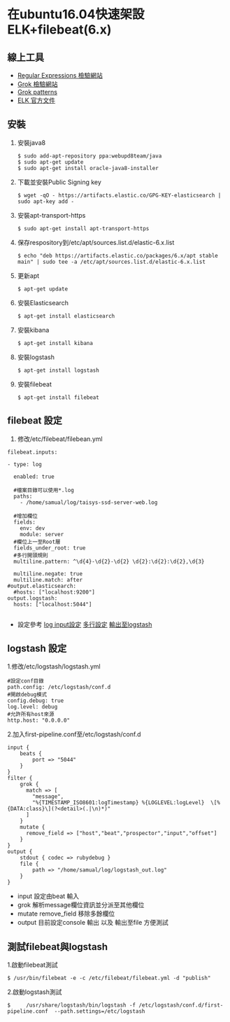 # 在ubuntu16.04快速架設ELK+filebeat(6.x)

## 線上工具
  - [Regular Expressions 檢驗網站](https://regex101.com/)
  - [Grok 檢驗網站](http://grokdebug.herokuapp.com/)
  - [Grok patterns](https://github.com/logstash-plugins/logstash-patterns-core/blob/master/patterns/grok-patterns)
  - [ELK 官方文件](https://www.elastic.co/guide/index.html)

## 安裝
  1. 安裝java8
  
      ```
      $ sudo add-apt-repository ppa:webupd8team/java
      $ sudo apt-get update
      $ sudo apt-get install oracle-java8-installer
      ```
      
  2. 下載並安裝Public Signing key
      
      ```
      $ wget -qO - https://artifacts.elastic.co/GPG-KEY-elasticsearch | sudo apt-key add -
      ```
      
  3. 安裝apt-transport-https
      
      ```
      $ sudo apt-get install apt-transport-https
      ```
      
  4. 保存respository到/etc/apt/sources.list.d/elastic-6.x.list
      
      ```
      $ echo "deb https://artifacts.elastic.co/packages/6.x/apt stable main" | sudo tee -a /etc/apt/sources.list.d/elastic-6.x.list
      ```
      
  5. 更新apt
      
      ```
      $ apt-get update
      ```
      
  6. 安裝Elasticsearch
      
      ```
      $ apt-get install elasticsearch
      ```
      
  7. 安裝kibana
      
      ```
      $ apt-get install kibana
      ```
      
  8. 安裝logstash
      
      ```
      $ apt-get install logstash
      ```
      
  9. 安裝filebeat
      
      ```
      $ apt-get install filebeat
      ```
      
## filebeat 設定
  
  1. 修改/etc/filebeat/filebean.yml

```
filebeat.inputs:

- type: log

  enabled: true

  #檔案目錄可以使用*.log
  paths:
    - /home/samual/log/taisys-ssd-server-web.log
    
  #增加欄位
  fields: 
    env: dev
    module: server
  #欄位上一至Root層
  fields_under_root: true 
  #多行開頭規則
  multiline.pattern: ^\d{4}-\d{2}-\d{2} \d{2}:\d{2}:\d{2},\d{3} 
  
  multiline.negate: true
  multiline.match: after
#output.elasticsearch:
  #hosts: ["localhost:9200"]
output.logstash:
  hosts: ["localhost:5044"]
      
```
  
- 設定參考 [log input設定](https://www.elastic.co/guide/en/beats/filebeat/6.x/filebeat-input-log.html) [多行設定](https://www.elastic.co/guide/en/beats/filebeat/6.x/multiline-examples.html) [輸出至logstash](https://www.elastic.co/guide/en/beats/filebeat/6.x/config-filebeat-logstash.html)
    

## logstash 設定
  1.修改/etc/logstash/logstash.yml
```
#設定conf目錄
path.config: /etc/logstash/conf.d
#開啟debug模式
config.debug: true
log.level: debug
#允許所有host來源
http.host: "0.0.0.0"
```

  2.加入first-pipeline.conf至/etc/logstash/conf.d

```
input {
    beats {
        port => "5044"
    }
}
filter {
    grok {
      match => [
        "message",
        "%{TIMESTAMP_ISO8601:logTimestamp} %{LOGLEVEL:logLevel}  \[%{DATA:class}\](?<detail>(.|\n)*)"
      ]
    }
    mutate {
      remove_field => ["host","beat","prospector","input","offset"]
    }
}
output {
    stdout { codec => rubydebug }
    file {
        path => "/home/samual/log/logstash_out.log"
    }
}
```

- input 設定由beat 輸入
- grok 解析message欄位資訊並分派至其他欄位
- mutate remove_field 移除多餘欄位
- output 目前設定console 輸出 以及 輸出至file 方便測試

## 測試filebeat與logstash 
1.啟動filebeat測試 
```
$ /usr/bin/filebeat -e -c /etc/filebeat/filebeat.yml -d "publish"
```
2.啟動logstash測試

```
$     /usr/share/logstash/bin/logstash -f /etc/logstash/conf.d/first-pipeline.conf  --path.settings=/etc/logstash  
```
      